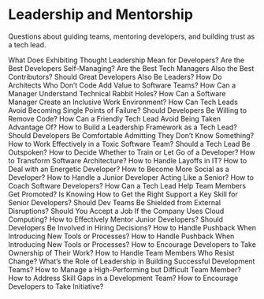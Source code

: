 # Leadership and Mentorship

Questions about guiding teams, mentoring developers, and building trust as a tech lead.

What Does Exhibiting Thought Leadership Mean for Developers?
Are the Best Developers Self-Managing?
Are the Best Tech Managers Also the Best Contributors?
Should Great Developers Also Be Leaders?
How Do Architects Who Don’t Code Add Value to Software Teams?
How Can a Manager Understand Technical Rabbit Holes?
How Can a Software Manager Create an Inclusive Work Environment?
How Can Tech Leads Avoid Becoming Single Points of Failure?
Should Developers Be Willing to Remove Code?
How Can a Friendly Tech Lead Avoid Being Taken Advantage Of?
How to Build a Leadership Framework as a Tech Lead?
Should Developers Be Comfortable Admitting They Don’t Know Something?
How to Work Effectively in a Toxic Software Team?
Should a Tech Lead Be Outspoken?
How to Decide Whether to Train or Let Go of a Developer?
How to Transform Software Architecture?
How to Handle Layoffs in IT?
How to Deal with an Energetic Developer?
How to Become More Social as a Developer?
How to Handle a Junior Developer Acting Like a Senior?
How to Coach Software Developers?
How Can a Tech Lead Help Team Members Get Promoted?
Is Knowing How to Get the Right Support a Key Skill for Senior Developers?
Should Dev Teams Be Shielded from External Disruptions?
Should You Accept a Job If the Company Uses Cloud Computing?
How to Effectively Mentor Junior Developers?
Should Developers Be Involved in Hiring Decisions?
How to Handle Pushback When Introducing New Tools or Processes?
How to Handle Pushback When Introducing New Tools or Processes?
How to Encourage Developers to Take Ownership of Their Work?
How to Handle Team Members Who Resist Change?
What’s the Role of Leadership in Building Successful Development Teams?
How to Manage a High-Performing but Difficult Team Member?
How to Address Skill Gaps in a Development Team?
How to Encourage Developers to Take Initiative?